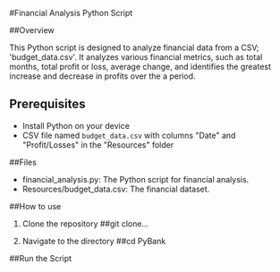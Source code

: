 #Financial Analysis Python Script

##Overview

This Python script is designed to analyze financial data from a CSV; 'budget_data.csv'. It analyzes various financial metrics, such as total months, total profit or loss, average change, and identifies the greatest increase and decrease in profits over the a period.

## Prerequisites
- Install Python on your device 
- CSV file named `budget_data.csv` with columns "Date" and "Profit/Losses" in the "Resources" folder

##Files
- financial_analysis.py: The Python script for financial analysis.
- Resources/budget_data.csv: The financial dataset.


##How to use
1. Clone the repository
##git clone...

2. Navigate to the directory
##cd PyBank

##Run the Script

